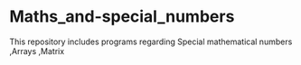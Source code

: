 # Maths_and-special_numbers
This repository includes programs regarding Special mathematical numbers ,Arrays ,Matrix
